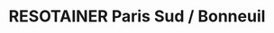 ---
title: "RESOTAINER Paris Sud / Bonneuil"
url: /bonneuil-sur-marne/resotainer-paris-sud-bonneuil/
shop: location de stockage
---